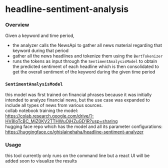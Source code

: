 # headline-sentiment-analysis

### Overview
Given a keyword and time period, 
- the analyzer calls the NewsApi to gather all news material regarding that keyword during that period
- gather all the news headlines and tokenize them using the `BertTokenizer`
- runs the tokens as input through the `SentimentAnalysisModel` to obtain the predicted sentiment of each
  headline which is then consolidated to get the overall sentiment of the keyword during the given time period

### `SentimentAnalysisModel`
this model was first trained on financial phrases because it was initially intended to analyze financial news,
but the use case was expanded to include all types of news from various sources. </br>
collab notebook training the model: https://colab.research.google.com/drive/1-HV8IoTcBC_MiZ0KV2TTHWuOjHZuGD1R?usp=sharing </br>
hugging face repo which has the model and all its parameter configurations: https://huggingface.co/ghislainehaha/headline-sentiment-analyzer

### Usage
this tool currently only runs on the command line but a react UI will be added soon to visualize the results
